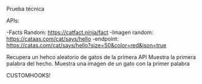 Prueba técnica

APIs:

-Facts Random: https://catfact.ninja/fact
-Imagen random: https://cataas.com/cat/says/hello
-endpoint: https://catas.com/cat/says/hello?size=50&color=red&json=true

Recupera un hehco aleatorio de gatos de la primera API
Muestra la primera palabra del hecho.
Muestra una imagen de un gato con la primer palabra

CUSTOMHOOKS!
